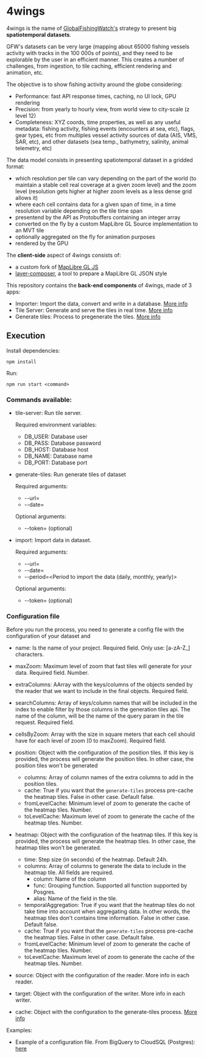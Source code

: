# 4wings

4wings is the name of <a href="https://globalfishingwatch.org/">GlobalFishingWatch's</a> strategy to present big **spatiotemporal datasets**.

GFW's datasets can be very large (mapping about 65000 fishing vessels activity with tracks in the 100 000s of points), and they need to be explorable by the user in an efficient manner. This creates a number of challenges, from ingestion, to tile caching, efficient rendering and animation, etc.

The objective is to show fishing activity around the globe considering:

- Performance: fast API response times, caching, no UI lock, GPU rendering
- Precision: from yearly to hourly view, from world view to city-scale (z level 12)
- Completeness: XYZ coords, time properties, as well as any useful metadata: fishing activity, fishing events (encounters at sea, etc), flags, gear types, etc from multiples vessel activity sources of data (AIS, VMS, SAR, etc), and other datasets (sea temp., bathymetry, salinity, animal telemetry, etc)

The data model consists in presenting spatiotemporal dataset in a gridded format:

- which resolution per tile can vary depending on the part of the world (to maintain a stable cell real coverage at a given zoom level) and the zoom level (resolution gets higher at higher zoom levels as a less dense grid allows it)
- where each cell contains data for a given span of time, in a time resolution variable depending on the tile time span
- presentend by the API as Protobuffers containing an integer array 
- converted on the fly by a custom MapLibre GL Source implementation to an MVT tile
- optionally aggregated on the fly for animation purposes
- rendered by the GPU

The **client-side** aspect of 4wings consists of:

- a custom fork of <a href="https://github.com/GlobalFishingWatch/maplibre-gl-js/pull/2">MapLibre GL JS</a>
- <a href="https://github.com/GlobalFishingWatch/frontend/tree/develop/libs/layer-composer">layer-composer</a>, a tool to prepare a MapLibre GL JSON style</a> 

This repository contains the **back-end components** of 4wings, made of 3 apps:

- Importer: Import the data, convert and write in a database. [More info](./src/importer/README.md)
- Tile Server: Generate and serve the tiles in real time. [More info](./src/tile-server/README.md)
- Generate tiles: Process to pregenerate the tiles. [More info](./src/generate-tiles/README.md)

## Execution

Install dependencies:

```
npm install
```

Run:

```
npm run start <command>
```

### Commands available:

- tile-server: Run tile server.

  Required environment variables:

  - DB_USER: Database user
  - DB_PASS: Database password
  - DB_HOST: Database host
  - DB_NAME: Database name
  - DB_PORT: Database port

- generate-tiles: Run generate tiles of dataset

  Required arguments:

  - --url=<Url of the config file>
  - --date=<Date to execute>

  Optional arguments:

  - --token=<Auth token to obtain the config file> (optional)

- import: Import data in dataset.

  Required arguments:

  - --url=<Url of the config file>
  - --date=<Date to execute>
  - --period=<Period to import the data (daily, monthly, yearly)>

  Optional arguments:

  - --token=<Auth token to obtain the config file> (optional)

### Configuration file

Before you run the process, you need to generate a config file with the configuration of your dataset and

- name: Is the name of your project. Required field. Only use: [a-zA-Z_] characters.
- maxZoom: Maximum level of zoom that fast tiles will generate for your data. Required field. Number.
- extraColumns: AArray with the keys/columns of the objects sended by the reader that we want to include in the final objects. Required field.
- searchColumns: Array of keys/column names that will be included in the index to enable filter by those columns in the generation tiles api. The name of the column, will be the name of the query param in the tile request. Required field.
- cellsByZoom: Array with the size in square meters that each cell should have for each level of zoom (0 to maxZoom). Required field.
- position: Object with the configuration of the position tiles. If this key is provided, the process will generate the position tiles. In other case, the position tiles won't be generated
  - columns: Array of column names of the extra columns to add in the position tiles.
  - cache: True if you want that the `generate-tiles` process pre-cache the heatmap tiles. False in other case. Default false.
  - fromLevelCache: Minimum level of zoom to generate the cache of the heatmap tiles. Number.
  - toLevelCache: Maximum level of zoom to generate the cache of the heatmap tiles. Number.
- heatmap: Object with the configuration of the heatmap tiles. If this key is provided, the process will generate the heatmap tiles. In other case, the heatmap tiles won't be generated.

  - time: Step size (in seconds) of the heatmap. Default 24h.
  - columns: Array of columns to generate the data to include in the heatmap tile. All fields are required.
    - column: Name of the column
    - func: Grouping function. Supported all function supported by Posgres.
    - alias: Name of the field in the tile.
  - temporalAggregation: True if you want that the heatmap tiles do not take time into account when aggregating data. In other words, the heatmap tiles don't contains time information. False in other case. Default false.
  - cache: True if you want that the `generate-tiles` process pre-cache the heatmap tiles. False in other case. Default false.
  - fromLevelCache: Minimum level of zoom to generate the cache of the heatmap tiles. Number.
  - toLevelCache: Maximum level of zoom to generate the cache of the heatmap tiles. Number.

- source: Object with the configuration of the reader. More info in each reader.
- target: Object with the configuration of the writer. More info in each writer.
- cache: Object with the configuration to the generate-tiles process. [More info](./generate-tiles/README.md)

Examples:

- Example of a configuration file. From BigQuery to CloudSQL (Postgres): [here](./doc/examples-config/bigquery-to-cloudsql.json)
